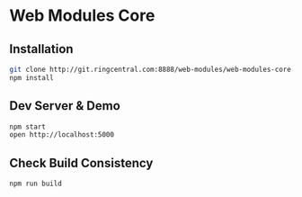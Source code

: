 # Web Modules Core

## Installation

```sh
git clone http://git.ringcentral.com:8888/web-modules/web-modules-core.git
npm install
```

## Dev Server \& Demo

```sh
npm start
open http://localhost:5000
```

## Check Build Consistency

```sh
npm run build
```